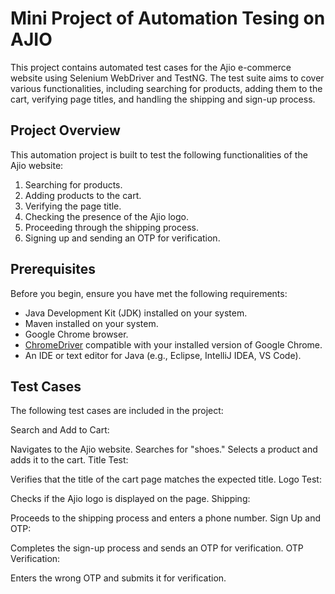 # Mini Project of Automation Tesing on AJIO 
This project contains automated test cases for the Ajio e-commerce website using Selenium WebDriver and TestNG. The test suite aims to cover various functionalities, including searching for products, adding them to the cart, verifying page titles, and handling the shipping and sign-up process.

## Project Overview

This automation project is built to test the following functionalities of the Ajio website:

1. Searching for products.
2. Adding products to the cart.
3. Verifying the page title.
4. Checking the presence of the Ajio logo.
5. Proceeding through the shipping process.
6. Signing up and sending an OTP for verification.

## Prerequisites

Before you begin, ensure you have met the following requirements:

- Java Development Kit (JDK) installed on your system.
- Maven installed on your system.
- Google Chrome browser.
- [ChromeDriver](https://chromedriver.chromium.org/downloads) compatible with your installed version of Google Chrome.
- An IDE or text editor for Java (e.g., Eclipse, IntelliJ IDEA, VS Code).



## Test Cases
The following test cases are included in the project:

Search and Add to Cart:

Navigates to the Ajio website.
Searches for "shoes."
Selects a product and adds it to the cart.
Title Test:

Verifies that the title of the cart page matches the expected title.
Logo Test:

Checks if the Ajio logo is displayed on the page.
Shipping:

Proceeds to the shipping process and enters a phone number.
Sign Up and OTP:

Completes the sign-up process and sends an OTP for verification.
OTP Verification:

Enters the wrong OTP and submits it for verification.
